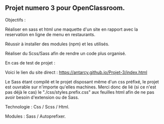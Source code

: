 Projet numero 3 pour OpenClassroom.
---

Objectifs : 

Réaliser en sass et html une maquette d'un site en rapport avec la reservation en ligne de menu en restaurants.

Réussir à installer des modules (npm) et les utilisés.

Réaliser du Scss/Sass afin de rendre un code plus organisé.



En cas de test de projet : 

Voici le lien du site direct  : https://antarcy.github.io/Projet-3/index.html

Le Sass étant compilé et le projet disposant même d'un css préfixé, le projet est ouvrable sur n'importe qu'elles machines. 
Merci donc de lié (si ce n'est pas déjà le cas) le "./css/styles.prefix.css" aux feuilles html afin de ne pas avoir besoin d'extension ou de Sass. 


Technologie : Css / Scss / Html. 

Modules : Sass / Autoprefixer. 
